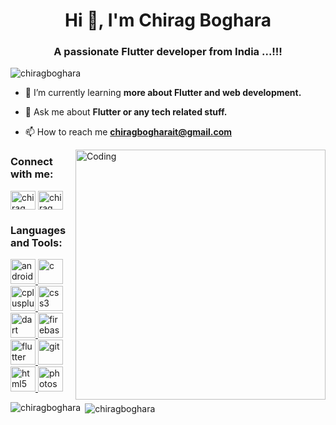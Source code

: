 <h1 align="center">Hi 👋, I'm Chirag Boghara</h1>
<h3 align="center">A passionate Flutter developer from India ...!!!</h3>

<p align="left"> <img src="https://komarev.com/ghpvc/?username=chiragboghara&label=Profile%20views&color=0e75b6&style=flat" alt="chiragboghara" /> </p>

- 🌱 I’m currently learning **more about Flutter and web development.**

- 💬 Ask me about **Flutter or any tech related stuff.**

- 📫 How to reach me **chiragbogharait@gmail.com**

<img align="right" alt="Coding" width="400" src="https://cdn.dribbble.com/users/2646423/screenshots/5507196/computer.gif"></img>
<h3 align="left">Connect with me:</h3>
<p align="left">
<a href="https://fb.com/chiragboghra3" target="blank"><img align="center" src="https://cdn.jsdelivr.net/npm/simple-icons@3.0.1/icons/facebook.svg" alt="chirag boghara" height="30" width="40" /></a>
<a href="https://instagram.com/chirag_boghra_" target="blank"><img align="center" src="https://cdn.jsdelivr.net/npm/simple-icons@3.0.1/icons/instagram.svg" alt="chirag_boghra_" height="30" width="40" /></a>
</p>

<h3 align="left">Languages and Tools:</h3>
<p align="left"> <a href="https://developer.android.com" target="_blank"> <img src="https://devicons.github.io/devicon/devicon.git/icons/android/android-original-wordmark.svg" alt="android" width="40" height="40"/> </a> <a href="https://www.cprogramming.com/" target="_blank"> <img src="https://devicons.github.io/devicon/devicon.git/icons/c/c-original.svg" alt="c" width="40" height="40"/> </a> <a href="https://www.w3schools.com/cpp/" target="_blank"> <img src="https://devicons.github.io/devicon/devicon.git/icons/cplusplus/cplusplus-original.svg" alt="cplusplus" width="40" height="40"/> </a> <a href="https://www.w3schools.com/css/" target="_blank"> <img src="https://devicons.github.io/devicon/devicon.git/icons/css3/css3-original-wordmark.svg" alt="css3" width="40" height="40"/> </a> <a href="https://dart.dev" target="_blank"> <img src="https://www.vectorlogo.zone/logos/dartlang/dartlang-icon.svg" alt="dart" width="40" height="40"/> </a> <a href="https://firebase.google.com/" target="_blank"> <img src="https://www.vectorlogo.zone/logos/firebase/firebase-icon.svg" alt="firebase" width="40" height="40"/> </a> <a href="https://flutter.dev" target="_blank"> <img src="https://www.vectorlogo.zone/logos/flutterio/flutterio-icon.svg" alt="flutter" width="40" height="40"/> </a> <a href="https://git-scm.com/" target="_blank"> <img src="https://www.vectorlogo.zone/logos/git-scm/git-scm-icon.svg" alt="git" width="40" height="40"/> </a> <a href="https://www.w3.org/html/" target="_blank"> <img src="https://devicons.github.io/devicon/devicon.git/icons/html5/html5-original-wordmark.svg" alt="html5" width="40" height="40"/> </a> <a href="https://www.photoshop.com/en" target="_blank"> <img src="https://devicons.github.io/devicon/devicon.git/icons/photoshop/photoshop-plain.svg" alt="photoshop" width="40" height="40"/> </a> </p>

<p><img align="left" src="https://github-readme-stats.vercel.app/api/top-langs?username=chiragboghara&show_icons=true&locale=en&layout=compact" alt="chiragboghara" /></p>

<p>&nbsp;<img align="center" src="https://github-readme-stats.vercel.app/api?username=chiragboghara&show_icons=true&locale=en" alt="chiragboghara" /></p>
